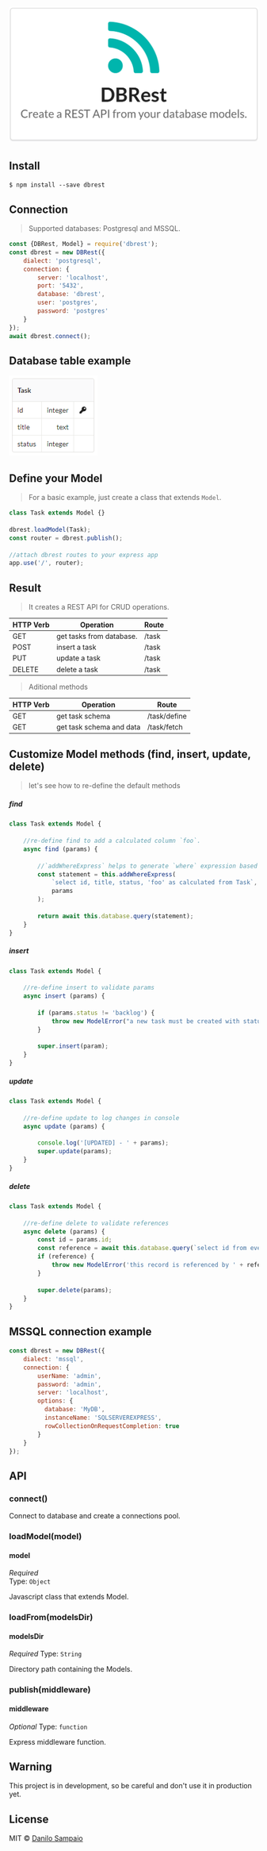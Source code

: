 # [![DBRest](assets/greeting.png)](assets/greeting.png)


## Install

```
$ npm install --save dbrest
```


## Connection
> Supported databases: Postgresql and MSSQL.

```js
const {DBRest, Model} = require('dbrest');
const dbrest = new DBRest({
    dialect: 'postgresql',
    connection: {
	    server: 'localhost',
	    port: '5432',
	    database: 'dbrest',
	    user: 'postgres',
	    password: 'postgres'
	}
});
await dbrest.connect();
```

## Database table example

[![Task](assets/task.png)](assets/task.png)


## Define your Model
> For a basic example, just create a class that extends `Model`.

```js
class Task extends Model {}

dbrest.loadModel(Task);
const router = dbrest.publish();

//attach dbrest routes to your express app
app.use('/', router);
```

## Result
> It creates a REST API for CRUD operations.

HTTP Verb | Operation | Route
------------ | ------------- | -------------
GET | get tasks from database. | /task
POST | insert a task | /task
PUT | update a task | /task
DELETE | delete a task | /task

> Aditional methods

HTTP Verb | Operation | Route
------------ | ------------- | -------------
GET | get task schema | /task/define
GET | get task schema and data | /task/fetch


## Customize Model methods (find, insert, update, delete)
> let's see how to re-define the default methods

##### find
```js
class Task extends Model {

	//re-define find to add a calculated column `foo`.
	async find (params) {

		//`addWhereExpress` helps to generate `where` expression based on the request params 
		const statement = this.addWhereExpress(
			`select id, title, status, 'foo' as calculated from Task`,
			params
		);
		
		return await this.database.query(statement);
	}
}
```

##### insert
```js
class Task extends Model {

	//re-define insert to validate params
	async insert (params) {

		if (params.status != 'backlog') {
			throw new ModelError("a new task must be created with status 'backlog'.")
		}

		super.insert(param);
	}
}
```

##### update
```js
class Task extends Model {

	//re-define update to log changes in console
	async update (params) {

		console.log('[UPDATED] - ' + params);
		super.update(params);
	}
}
```

##### delete
```js
class Task extends Model {

	//re-define delete to validate references
	async delete (params) {
		const id = params.id;
		const reference = await this.database.query(`select id from event where taskId = ${id}`);
		if (reference) {
			throw new ModelError('this record is referenced by ' + reference.id);
		}

		super.delete(params);
	}
}
```


## MSSQL connection example

```js
const dbrest = new DBRest({
	dialect: 'mssql',
	connection: {
		userName: 'admin',
		password: 'admin',
		server: 'localhost',
		options: {
		  database: 'MyDB',
		  instanceName: 'SQLSERVEREXPRESS',
		  rowCollectionOnRequestCompletion: true
		}
	}
});
```


## API

### connect()

Connect to database and create a connections pool.


### loadModel(model)

#### model

*Required*  
Type: `Object`

Javascript class that extends Model.


### loadFrom(modelsDir)

#### modelsDir

*Required*
Type: `String`

Directory path containing the Models.


### publish(middleware)

#### middleware

*Optional*
Type: `function`  

Express middleware function.


## Warning

This project is in development, so be careful and don't use it in production yet. 


## License

MIT © [Danilo Sampaio](http://github.org/danilosampaio)
